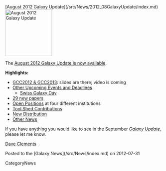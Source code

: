 <div class='newsItemHeader'>[August 2012 Galaxy Update](/src/News/2012_08GalaxyUpdate/index.md)</div>

<div class='right'><a href='/src/GalaxyUpdates/2012_08/index.md'><img src="/src/Images/Logos/GalaxyUpdate200.png" alt="August 2012 Galaxy Update" width=150 /></a></div>

The [August 2012 Galaxy Update is now available](/src/GalaxyUpdates/2012_08/index.md). 

**Highlights:**

* [GCC2012 & GCC2013](/src/GalaxyUpdates/2012_08/index.md#gcc2012--gcc2013): slides are there; video is coming
* [Other Upcoming Events and Deadlines](/src/GalaxyUpdates/2012_08/index.md#upcoming-events-and-deadlines)
  * [Swiss Galaxy Day](/src/GalaxyUpdates/2012_08/index.md#swiss-galaxy-day)
* [29 new papers](/src/GalaxyUpdates/2012_08/index.md#new-papers)
* [Open Positions](/src/GalaxyUpdates/2012_08/index.md#whos-hiring) at four different institutions
* [Tool Shed Contributions](/src/GalaxyUpdates/2012_08/index.md#tool-shed-contributions)
* [New Distribution](/src/GalaxyUpdates/2012_08/index.md#new-distributions)
* [Other News](/src/GalaxyUpdates/2012_08/index.md#other-news)

If you have anything you would like to see in the September *[Galaxy Update](/src/GalaxyUpdates/index.md)*, please let me know.

[Dave Clements](/src/DaveClements/index.md)

<div class='newsItemFooter'>Posted to the [Galaxy News](/src/News/index.md) on 2012-07-31</div>

CategoryNews
